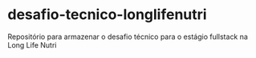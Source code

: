 # desafio-tecnico-longlifenutri
Repositório para armazenar o desafio técnico para o estágio fullstack na Long Life Nutri
